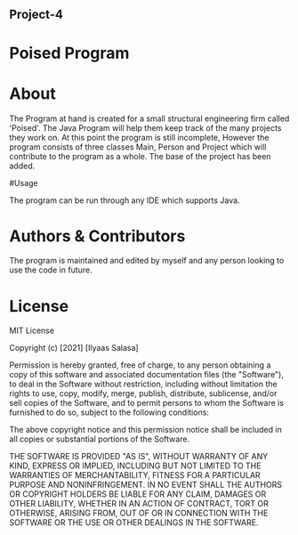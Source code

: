 ## Project-4
# Poised Program 

# About

The Program at hand is created for a small structural engineering firm called 'Poised'.
The Java Program will help them keep track of the many projects they work on.
At this point the program is still incomplete, However the program consists of three classes Main, Person and Project which will contribute to the program as a whole.
The base of the project has been added.

#Usage 

The program can be run through any IDE which supports Java.

# Authors & Contributors 

The program is maintained and edited by myself and any person looking to use the code in future.

# License 

MIT License

Copyright (c) [2021] [Ilyaas Salasa]

Permission is hereby granted, free of charge, to any person obtaining a copy
of this software and associated documentation files (the "Software"), to deal
in the Software without restriction, including without limitation the rights
to use, copy, modify, merge, publish, distribute, sublicense, and/or sell
copies of the Software, and to permit persons to whom the Software is
furnished to do so, subject to the following conditions:

The above copyright notice and this permission notice shall be included in all
copies or substantial portions of the Software.

THE SOFTWARE IS PROVIDED "AS IS", WITHOUT WARRANTY OF ANY KIND, EXPRESS OR
IMPLIED, INCLUDING BUT NOT LIMITED TO THE WARRANTIES OF MERCHANTABILITY,
FITNESS FOR A PARTICULAR PURPOSE AND NONINFRINGEMENT. IN NO EVENT SHALL THE
AUTHORS OR COPYRIGHT HOLDERS BE LIABLE FOR ANY CLAIM, DAMAGES OR OTHER
LIABILITY, WHETHER IN AN ACTION OF CONTRACT, TORT OR OTHERWISE, ARISING FROM,
OUT OF OR IN CONNECTION WITH THE SOFTWARE OR THE USE OR OTHER DEALINGS IN THE
SOFTWARE.

